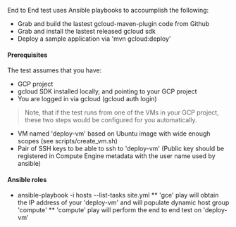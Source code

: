 End to End test uses Ansible playbooks to accoumplish the following:
* Grab and build the lastest gcloud-maven-plugin code from Github
* Grab and install the lastest released gcloud sdk
* Deploy a sample application via 'mvn gcloud:deploy'

#### Prerequisites
The test assumes that you have:
* GCP project
* gcloud SDK installed locally, and pointing to your GCP project
* You are logged in via gcloud (gcloud auth login)

> Note, that if the test runs from one of the VMs in your GCP project, these two steps would be configured for you automatically.

* VM named 'deploy-vm' based on Ubuntu image with wide enough scopes (see scripts/create_vm.sh)
* Pair of SSH keys to be able to ssh to 'deploy-vm' (Public key should be registered in Compute Engine metadata with the user name used by ansible)

#### Ansible roles
* ansible-playbook -i hosts --list-tasks site.yml
** 'gce' play will obtain the IP address of your 'deploy-vm' and will populate dynamic host group 'compute'
** 'compute' play will perform the end to end test on 'deploy-vm'
